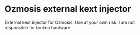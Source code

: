 # Ozmosis external kext injector
External kext injector for Ozmosis. Use at your own risk. I am not responsible for broken hardware
